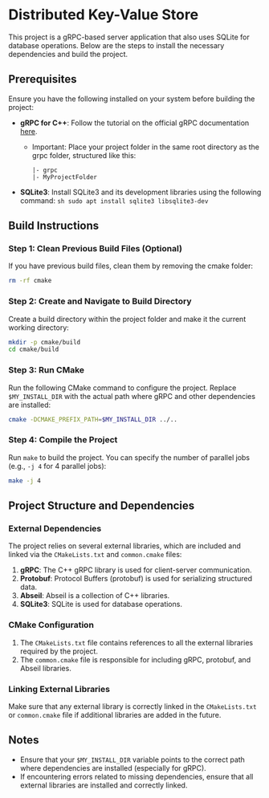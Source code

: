 # Distributed Key-Value Store

This project is a gRPC-based server application that also uses SQLite for database operations. Below are the steps to install the necessary dependencies and build the project.

## Prerequisites

Ensure you have the following installed on your system before building the project:

- **gRPC for C++**: Follow the tutorial on the official gRPC documentation [here](https://grpc.io/docs/languages/cpp/quickstart/).
    - Important: Place your project folder in the same root directory as the grpc folder, structured like this:
        ```
        |- grpc
        |- MyProjectFolder
        ```

- **SQLite3**: Install SQLite3 and its development libraries using the following command:
        ```sh
        sudo apt install sqlite3 libsqlite3-dev
        ```

## Build Instructions

### Step 1: Clean Previous Build Files (Optional)
If you have previous build files, clean them by removing the cmake folder:
```sh
rm -rf cmake
```

### Step 2: Create and Navigate to Build Directory
Create a build directory within the project folder and make it the current working directory:
```sh
mkdir -p cmake/build
cd cmake/build
```

### Step 3: Run CMake
Run the following CMake command to configure the project. Replace `$MY_INSTALL_DIR` with the actual path where gRPC and other dependencies are installed:
```sh
cmake -DCMAKE_PREFIX_PATH=$MY_INSTALL_DIR ../..
```

### Step 4: Compile the Project
Run `make` to build the project. You can specify the number of parallel jobs (e.g., `-j 4` for 4 parallel jobs):
```sh
make -j 4
```

## Project Structure and Dependencies

### External Dependencies
The project relies on several external libraries, which are included and linked via the `CMakeLists.txt` and `common.cmake` files:
1. **gRPC**: The C++ gRPC library is used for client-server communication.
2. **Protobuf**: Protocol Buffers (protobuf) is used for serializing structured data.
3. **Abseil**: Abseil is a collection of C++ libraries.
4. **SQLite3**: SQLite is used for database operations.

### CMake Configuration
1. The `CMakeLists.txt` file contains references to all the external libraries required by the project.
2. The `common.cmake` file is responsible for including gRPC, protobuf, and Abseil libraries.

### Linking External Libraries
Make sure that any external library is correctly linked in the `CMakeLists.txt` or `common.cmake` file if additional libraries are added in the future.

## Notes
- Ensure that your `$MY_INSTALL_DIR` variable points to the correct path where dependencies are installed (especially for gRPC).
- If encountering errors related to missing dependencies, ensure that all external libraries are installed and correctly linked.
